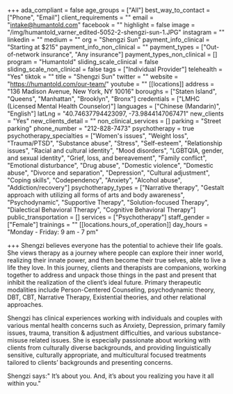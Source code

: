 +++
ada_compliant = false
age_groups = ["All"]
best_way_to_contact = ["Phone", "Email"]
client_requirements = ""
email = "intake@humantold.com"
facebook = ""
highlight = false
image = "/img/humantold_varner_edited-5052-2-shengzi-sun-1.JPG"
instagram = ""
linkedin = ""
medium = ""
org = "Shengzi Sun"
payment_info_clinical = "Starting at $215"
payment_info_non_clinical = ""
payment_types = ["Out-of-network insurance", "Any insurance"]
payment_types_non_clinical = []
program = "Humantold"
sliding_scale_clinical = false
sliding_scale_non_clinical = false
tags = ["Individual Provider"]
telehealth = "Yes"
tiktok = ""
title = "Shengzi Sun"
twitter = ""
website = "https://humantold.com/our-team/"
youtube = ""
[[locations]]
address = "136 Madison Avenue, New York, NY 10016"
boroughs = ["Staten Island", "Queens", "Manhattan", "Brooklyn", "Bronx"]
credentials = ["LMHC (Licensed Mental Health Counselor)"]
languages = ["Chinese (Mandarin)", "English"]
latLng = "40.74637794423097, -73.9844147067471"
new_clients = "Yes"
new_clients_detail = ""
non_clinical_services = []
parking = "Street parking"
phone_number = "212-828-7473"
psychotherapy = true
psychotherapy_specialties = ["Women's issues", "Weight loss", "Trauma/PTSD", "Substance abuse", "Stress", "Self-esteem", "Relationship issues", "Racial and cultural identity", "Mood disorders", "LGBTQIA, gender, and sexual identity", "Grief, loss, and bereavement", "Family conflict", "Emotional disturbance", "Drug abuse", "Domestic violence", "Domestic abuse", "Divorce and separation", "Depression", "Cultural adjustment", "Coping skills", "Codependency", "Anxiety", "Alcohol abuse", "Addiction/recovery"]
psychotherapy_types = ["Narrative therapy", "Gestalt approach with utilizing all forms of arts and body awareness", "Psychodynamic", "Supportive Therapy", "Solution-focused Therapy", "Dialectical Behavioral Therapy", "Cognitive Behavioral Therapy"]
public_transportation = []
services = ["Psychotherapy"]
staff_gender = ["Female"]
trainings = ""
[[locations.hours_of_operation]]
day_hours = "Monday - Friday: 9 am - 7 pm"

+++
Shengzi believes everyone has the potential to achieve their life goals. She views therapy as a journey where people can explore their inner world, realizing their innate power, and then become their true selves, able to live a life they love. In this journey, clients and therapists are companions, working together to address and unpack those things in the past and present that inhibit the realization of the client’s ideal future. Primary therapeutic modalities include Person-Centered Counseling, psychodynamic theory, DBT, CBT, Narrative Therapy, Existential theories, and other relational approaches.  
  
Shengzi has clinical experiences working with individuals and couples with various mental health concerns such as Anxiety, Depression, primary family issues, trauma, transition & adjustment difficulties, and various substance-misuse related issues. She is especially passionate about working with clients from culturally diverse backgrounds, and providing linguistically sensitive, culturally appropriate, and multicultural focused treatments tailored to clients’ backgrounds and presenting concerns.  
  
Shengzi says:" It’s about you. And, it’s about you realizing you have it all within you."